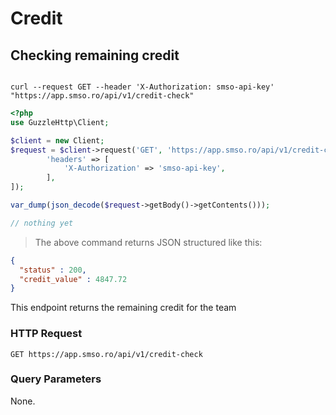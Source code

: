 # Credit

## Checking remaining credit

```shell

curl --request GET --header 'X-Authorization: smso-api-key' "https://app.smso.ro/api/v1/credit-check"

```

```php
<?php
use GuzzleHttp\Client;

$client = new Client;
$request = $client->request('GET', 'https://app.smso.ro/api/v1/credit-check', [
        'headers' => [
            'X-Authorization' => 'smso-api-key',
        ],
]);

var_dump(json_decode($request->getBody()->getContents()));
```

```javascript
// nothing yet
```

> The above command returns JSON structured like this:

```json
{
  "status" : 200, 
  "credit_value" : 4847.72
}
```

This endpoint returns the remaining credit for the team

### HTTP Request

`GET https://app.smso.ro/api/v1/credit-check`

### Query Parameters

None.
 
